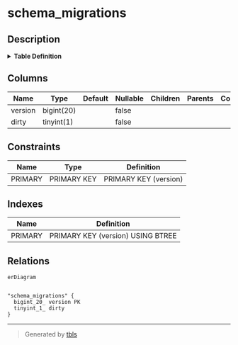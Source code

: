 # schema_migrations

## Description

<details>
<summary><strong>Table Definition</strong></summary>

```sql
CREATE TABLE `schema_migrations` (
  `version` bigint(20) NOT NULL,
  `dirty` tinyint(1) NOT NULL,
  PRIMARY KEY (`version`)
) ENGINE=InnoDB DEFAULT CHARSET=utf8mb4 COLLATE=utf8mb4_unicode_ci
```

</details>

## Columns

| Name | Type | Default | Nullable | Children | Parents | Comment |
| ---- | ---- | ------- | -------- | -------- | ------- | ------- |
| version | bigint(20) |  | false |  |  |  |
| dirty | tinyint(1) |  | false |  |  |  |

## Constraints

| Name | Type | Definition |
| ---- | ---- | ---------- |
| PRIMARY | PRIMARY KEY | PRIMARY KEY (version) |

## Indexes

| Name | Definition |
| ---- | ---------- |
| PRIMARY | PRIMARY KEY (version) USING BTREE |

## Relations

```mermaid
erDiagram


"schema_migrations" {
  bigint_20_ version PK
  tinyint_1_ dirty
}
```

---

> Generated by [tbls](https://github.com/k1LoW/tbls)
